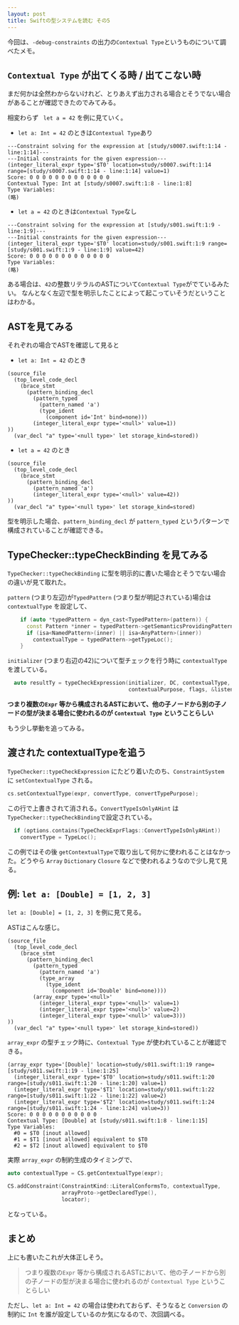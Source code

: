```yaml
---
layout: post
title: Swiftの型システムを読む その5
---
```



今回は、`-debug-constraints` の出力の`Contextual Type`というものについて調べたメモ。

## `Contextual Type` が出てくる時 / 出てこない時

まだ何かは全然わからないけれど、とりあえず出力される場合とそうでない場合があることが確認できたのでみてみる。

相変わらず ` let a = 42` を例に見ていく。


+ `let a: Int = 42` のときは`Contextual Type`あり

```
---Constraint solving for the expression at [study/s0007.swift:1:14 - line:1:14]---
---Initial constraints for the given expression---
(integer_literal_expr type='$T0' location=study/s0007.swift:1:14 range=[study/s0007.swift:1:14 - line:1:14] value=1)
Score: 0 0 0 0 0 0 0 0 0 0 0 0 0
Contextual Type: Int at [study/s0007.swift:1:8 - line:1:8]
Type Variables:
(略)
```


+ `let a = 42` のときは`Contextual Type`なし


```
---Constraint solving for the expression at [study/s001.swift:1:9 - line:1:9]---
---Initial constraints for the given expression---
(integer_literal_expr type='$T0' location=study/s001.swift:1:9 range=[study/s001.swift:1:9 - line:1:9] value=42)
Score: 0 0 0 0 0 0 0 0 0 0 0 0 0
Type Variables:
(略)
```


ある場合は、`42`の整数リテラルのASTについて`Contextual Type`がでているみたい。
なんとなく左辺で型を明示したことによって起こっていそうだということはわかる。


## ASTを見てみる

それぞれの場合でASTを確認して見ると

+ `let a: Int = 42` のとき

```
(source_file
  (top_level_code_decl
    (brace_stmt
      (pattern_binding_decl
        (pattern_typed
          (pattern_named 'a')
          (type_ident
            (component id='Int' bind=none)))
        (integer_literal_expr type='<null>' value=1))
))
  (var_decl "a" type='<null type>' let storage_kind=stored))
```

+ `let a = 42` のとき

```
(source_file
  (top_level_code_decl
    (brace_stmt
      (pattern_binding_decl
        (pattern_named 'a')
        (integer_literal_expr type='<null>' value=42))
))
  (var_decl "a" type='<null type>' let storage_kind=stored)
```


型を明示した場合、`pattern_binding_decl` が `pattern_typed` というパターンで構成されていることが確認できる。

## TypeChecker::typeCheckBinding を見てみる

`TypeChecker::typeCheckBinding` に型を明示的に書いた場合とそうでない場合の違いが見て取れた。

`pattern` (つまり左辺)が`TypedPattern` (つまり型が明記されている)場合は`contextualType` を設定して、

```cpp
    if (auto *typedPattern = dyn_cast<TypedPattern>(pattern)) {
      const Pattern *inner = typedPattern->getSemanticsProvidingPattern();
      if (isa<NamedPattern>(inner) || isa<AnyPattern>(inner))
        contextualType = typedPattern->getTypeLoc();
    }
```

`initializer` (つまり右辺の42)について型チェックを行う時に `contextualType` を渡している。

```cpp
  auto resultTy = typeCheckExpression(initializer, DC, contextualType,
                                      contextualPurpose, flags, &listener);
```


**つまり複数の`Expr` 等から構成されるASTにおいて、他の子ノードから別の子ノードの型が決まる場合に使われるのが `Contextual Type` ということらしい**

もう少し挙動を追ってみる。


## 渡された contextualTypeを追う
`TypeChecker::typeCheckExpression` にたどり着いたのち、`ConstraintSystem` に `setContextualType` される。

```cpp
cs.setContextualType(expr, convertType, convertTypePurpose);
```

この行で上書きされて消される。`ConvertTypeIsOnlyAHint` は `TypeChecker::typeCheckBinding`で設定されている。

```cpp
  if (options.contains(TypeCheckExprFlags::ConvertTypeIsOnlyAHint))
    convertType = TypeLoc();
```

この例ではその後 `getContextualType`で取り出して何かに使われることはなかった。どうやら `Array` `Dictionary` `Closure` などで使われるようなので少し見て見る。

## 例: `let a: [Double] = [1, 2, 3]`

`let a: [Double] = [1, 2, 3]` を例に見て見る。

ASTはこんな感じ。

```
(source_file
  (top_level_code_decl
    (brace_stmt
      (pattern_binding_decl
        (pattern_typed
          (pattern_named 'a')
          (type_array
            (type_ident
              (component id='Double' bind=none))))
        (array_expr type='<null>'
          (integer_literal_expr type='<null>' value=1)
          (integer_literal_expr type='<null>' value=2)
          (integer_literal_expr type='<null>' value=3)))
))
  (var_decl "a" type='<null type>' let storage_kind=stored))
```


`array_expr` の型チェック時に、`Contextual Type` が使われていることが確認できる。

```
(array_expr type='[Double]' location=study/s011.swift:1:19 range=[study/s011.swift:1:19 - line:1:25]
  (integer_literal_expr type='$T0' location=study/s011.swift:1:20 range=[study/s011.swift:1:20 - line:1:20] value=1)
  (integer_literal_expr type='$T1' location=study/s011.swift:1:22 range=[study/s011.swift:1:22 - line:1:22] value=2)
  (integer_literal_expr type='$T2' location=study/s011.swift:1:24 range=[study/s011.swift:1:24 - line:1:24] value=3))
Score: 0 0 0 0 0 0 0 0 0 0 0
Contextual Type: [Double] at [study/s011.swift:1:8 - line:1:15]
Type Variables:
  #0 = $T0 [inout allowed]
  #1 = $T1 [inout allowed] equivalent to $T0
  #2 = $T2 [inout allowed] equivalent to $T0
```


実際 `array_expr` の制約生成のタイミングで、

```cpp
auto contextualType = CS.getContextualType(expr);
```

```cpp
CS.addConstraint(ConstraintKind::LiteralConformsTo, contextualType,
                 arrayProto->getDeclaredType(),
                 locator);
```

となっている。

## まとめ

上にも書いたこれが大体正しそう。

> つまり複数の`Expr` 等から構成されるASTにおいて、他の子ノードから別の子ノードの型が決まる場合に使われるのが `Contextual Type` ということらしい

ただし、`let a: Int = 42` の場合は使われておらず、そうなると `Conversion` の制約に `Int` を誰が設定しているのか気になるので、次回調べる。

